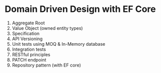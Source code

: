 # Domain Driven Design with EF Core
1. Aggregate Root
2. Value Object (owned entity types)
3. Specification
4. API Versioning
5. Unit tests using MOQ & In-Memory database
6. Integration tests
7. RESTful principles 
8. PATCH endpoint
9. Repository pattern (with EF core)
